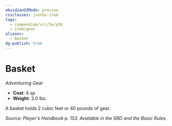 ```yaml
---
obsidianUIMode: preview
cssclasses: json5e-item
tags:
  - compendium/src/5e/phb
  - item/gear
aliases:
  - Basket
dg-publish: true
---
```

# Basket
*Adventuring Gear*  

- **Cost**: 4 sp
- **Weight**: 2.0 lbs.

A basket holds 2 cubic feet or 40 pounds of gear.

*Source: Player's Handbook p. 153. Available in the SRD and the Basic Rules.*